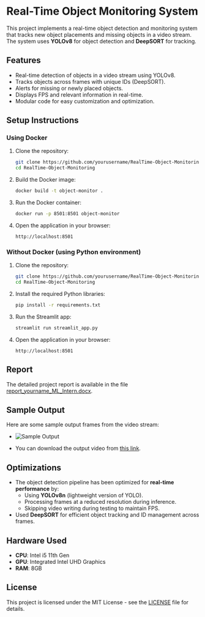 # Real-Time Object Monitoring System

This project implements a real-time object detection and monitoring system that tracks new object placements and missing objects in a video stream. The system uses **YOLOv8** for object detection and **DeepSORT** for tracking.

## Features

- Real-time detection of objects in a video stream using YOLOv8.
- Tracks objects across frames with unique IDs (DeepSORT).
- Alerts for missing or newly placed objects.
- Displays FPS and relevant information in real-time.
- Modular code for easy customization and optimization.

## Setup Instructions

### Using Docker

1. Clone the repository:
    ```bash
    git clone https://github.com/yourusername/RealTime-Object-Monitoring.git
    cd RealTime-Object-Monitoring
    ```

2. Build the Docker image:
    ```bash
    docker build -t object-monitor .
    ```

3. Run the Docker container:
    ```bash
    docker run -p 8501:8501 object-monitor
    ```

4. Open the application in your browser:
    ```
    http://localhost:8501
    ```

### Without Docker (using Python environment)

1. Clone the repository:
    ```bash
    git clone https://github.com/yourusername/RealTime-Object-Monitoring.git
    cd RealTime-Object-Monitoring
    ```

2. Install the required Python libraries:
    ```bash
    pip install -r requirements.txt
    ```

3. Run the Streamlit app:
    ```bash
    streamlit run streamlit_app.py
    ```

4. Open the application in your browser:
    ```
    http://localhost:8501
    ```

## Report

The detailed project report is available in the file [report_yourname_ML_Intern.docx](report_yourname_ML_Intern.docx).

## Sample Output

Here are some sample output frames from the video stream:

- ![Sample Output](output/sample_output.jpg)

- You can download the output video from [this link](output/output_video.mp4).

## Optimizations

- The object detection pipeline has been optimized for **real-time performance** by:
    - Using **YOLOv8n** (lightweight version of YOLO).
    - Processing frames at a reduced resolution during inference.
    - Skipping video writing during testing to maintain FPS.
- Used **DeepSORT** for efficient object tracking and ID management across frames.

## Hardware Used

- **CPU**: Intel i5 11th Gen
- **GPU**: Integrated Intel UHD Graphics
- **RAM**: 8GB

## License

This project is licensed under the MIT License - see the [LICENSE](LICENSE) file for details.
